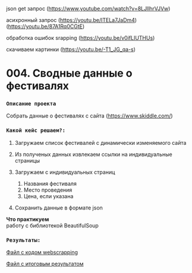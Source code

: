 
json get запрос
(https://www.youtube.com/watch?v=8LJllhrVJVw)

асихронный запрос
(https://youtu.be/ITELa7JaDm4)
(https://youtu.be/87A1Rq0CGtE)

обработка ошибок srapping
(https://youtu.be/v0ifLIUTHUs)

скачиваем картинки
(https://youtu.be/-T1_JG_qa-s)

# 004. Сводные данные о фестивалях


### `Описание проекта`    
Собрать данные о фестивалях с сайта (https://www.skiddle.com/)


### `Какой кейс решаем?:`    
1. Загружаем список фестивалей с динамически изменяемого сайта
2. Из полученых данных извлекаем ссылки на индивидуальные страницы
3. Загружаем с индивидуальных страниц
   1. Названия фестиваля
   2. Место проведения
   3. Цена, если указана

4. Сохранить данные в формате json

**Что практикуем**     
работу с библиотекой BeautifulSoup 

### `Результаты:`  
[Файл с кодом webscrapping](https://github.com/f999145/cases/blob/main/004_wscrap_festivals/webscrapping.py)

[Файл с итоговым результатом](https://github.com/f999145/cases/blob/main/004_wscrap_festivals/data/festivals.zip)